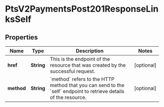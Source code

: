 
# PtsV2PaymentsPost201ResponseLinksSelf

## Properties
Name | Type | Description | Notes
------------ | ------------- | ------------- | -------------
**href** | **String** | This is the endpoint of the resource that was created by the successful request. |  [optional]
**method** | **String** | &#x60;method&#x60; refers to the HTTP method that you can send to the &#x60;self&#x60; endpoint to retrieve details of the resource. |  [optional]




